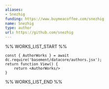 ```yaml
---
aliases:
- Snezhig
funding: https://www.buymeacoffee.com/snezhig
name: Snezhig
type: author
url: https://github.com/snezhig
---
```



%% WORKS_LIST_START %%

```datacorejsx
const { AuthorWorks } = await dc.require('basement/datacore/authors.jsx');
return function View() {
    return <AuthorWorks/>
}
```
%% WORKS_LIST_END %%